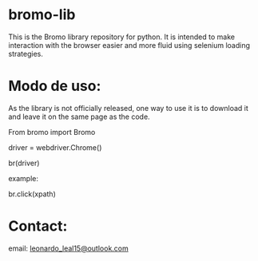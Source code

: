 # bromo-lib
This is the Bromo library repository for python. It is intended to make interaction with the browser easier and more fluid using selenium loading strategies.



# Modo de uso:
As the library is not officially released, one way to use it is to download it and leave it on the same page as the code.

From bromo import Bromo

driver = webdriver.Chrome()

br(driver)

example:

br.click(xpath)



# Contact:
email: leonardo_leal15@outlook.com
